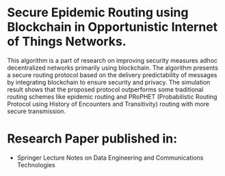 # Secure Epidemic Routing using Blockchain in Opportunistic Internet of Things Networks.
This algorithm is a part of research on improving security measures adhoc decentralized networks primarily using blockchain. The algorithm presents a secure routing protocol based on the delivery predictability of messages by integrating blockchain to ensure security and privacy. The simulation result shows that the proposed protocol outperforms some traditional routing schemes like epidemic routing and PRoPHET (Probabilistic Routing Protocol using History of Encounters and Transitivity) routing with more secure transmission.

# Research Paper published in:
 * Springer Lecture Notes on Data Engineering and Communications Technologies
